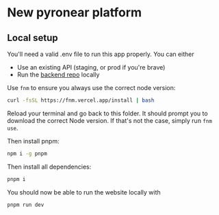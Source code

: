 # New pyronear platform

## Local setup

You'll need a valid .env file to run this app properly. You can either

- Use an existing API (staging, or prod if you're brave)
- Run the [backend repo](github.com/pyronear/pyro-api) locally

Use `fnm` to ensure you always use the correct node version:

```bash
curl -fsSL https://fnm.vercel.app/install | bash
```

Reload your terminal and go back to this folder. It should prompt you to download the correct Node version. If that's not the case, simply run `fnm use`.

Then install pnpm:

```bash
npm i -g pnpm
```

Then install all dependencies:

```bash
pnpm i
```

You should now be able to run the website locally with

```bash
pnpm run dev
```
